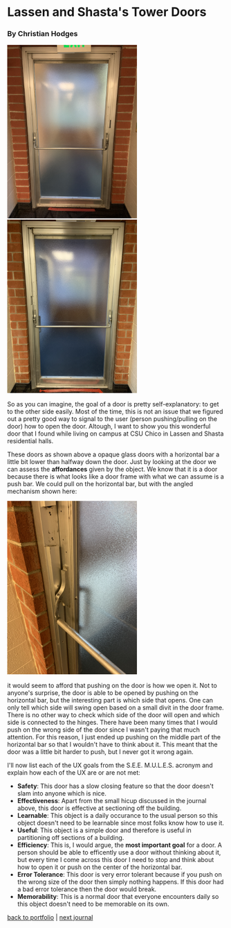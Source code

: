 # Lassen and Shasta's Tower Doors

### By Christian Hodges

<img src="../../assets/door1.jpg" width="300" alt="East Wing Door">
<img src="../../assets/door2.jpg" width="300" alt="West Wing Door">

So as you can imagine, the goal of a door is pretty self-explanatory: to get to the other side easily. Most of the time, this is not an issue that we figured out a pretty good way to signal to the user (person pushing/pulling on the door) how to open the door. Altough, I want to show you this wonderful door that I found while living on campus at CSU Chico in Lassen and Shasta residential halls. 

These doors as shown above a opaque glass doors with a horizontal bar a little bit lower than halfway down the door. Just by looking at the door we can assess the **affordances** given by the object. We know that it is a door because there is what looks like a door frame with what we can assume is a push bar. We could pull on the horizontal bar, but with the angled mechanism shown here:

<img src="../../assets/doorMechanism.jpg" width="300" alt="Mechanism of door">

it would seem to afford that pushing on the door is how we open it. Not to anyone's surprise, the door is able to be opened by pushing on the horizontal bar, but the interesting part is which side that opens. One can only tell which side will swing open based on a small divit in the door frame. There is no other way to check which side of the door will open and which side is connected to the hinges. There have been many times that I would push on the wrong side of the door since I wasn't paying that much attention. For this reason, I just ended up pushing on the middle part of the horizontal bar so that I wouldn't have to think about it. This meant that the door was a little bit harder to push, but I never got it wrong again.

I'll now list each of the UX goals from the S.E.E. M.U.L.E.S. acronym and explain how each of the UX are or are not met:

- **Safety**: This door has a slow closing feature so that the door doesn't slam into anyone which is nice.
- **Effectiveness**: Apart from the small hicup discussed in the journal above, this door is effective at sectioning off the building.
- **Learnable**: This object is a daily occurance to the usual person so this object doesn't need to be learnable since most folks know how to use it.
- **Useful**: This object is a simple door and therefore is useful in partitioning off sections of a building.
- **Efficiency**: This is, I would argue, the **most important goal** for a door. A person should be able to efficently use a door without thinking about it, but every time I come across this door I need to stop and think about how to open it or push on the center of the horizontal bar.
- **Error Tolerance**: This door is very error tolerant because if you push on the wrong size of the door then simply nothing happens. If this door had a bad error tolerance then the door would break.
- **Memorability**: This is a normal door that everyone encounters daily so this object doesn't need to be memorable on its own.

[back to portfolio](../../) | [next journal](../j02)
